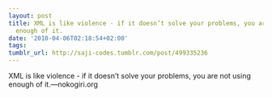 ```yaml
---
layout: post
title: XML is like violence - if it doesn’t solve your problems, you are not using
  enough of it.
date: '2010-04-06T02:18:54+02:00'
tags: 
tumblr_url: http://saji-codes.tumblr.com/post/499335236
---
```

XML is like violence - if it doesn’t solve your problems, you are not using enough of it.—nokogiri.org
